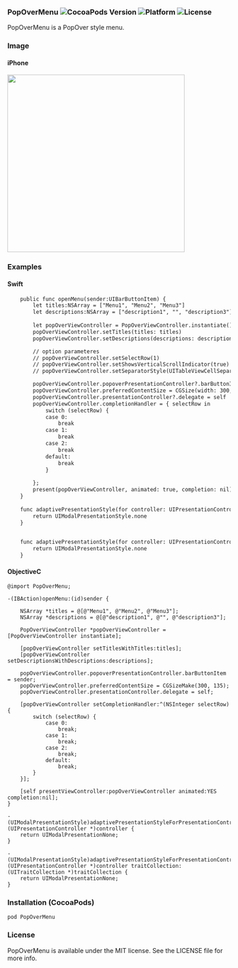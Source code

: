 ### PopOverMenu ![CocoaPods Version](https://img.shields.io/cocoapods/v/PageSheetForm.svg?style=flat) ![Platform](https://img.shields.io/cocoapods/p/PageSheetForm.svg?style=flat) ![License](https://img.shields.io/cocoapods/l/PageSheetForm.svg?style=flat)

PopOverMenu is a PopOver style menu.

### Image
#### iPhone
<img src="https://user-images.githubusercontent.com/43707/29257422-db4db7e6-80ec-11e7-9a42-cd75a06ca73c.png" width="400px">

### Examples

#### Swift

```html
    public func openMenu(sender:UIBarButtonItem) {
        let titles:NSArray = ["Menu1", "Menu2", "Menu3"]
        let descriptions:NSArray = ["description1", "", "description3"]
        
        let popOverViewController = PopOverViewController.instantiate()
        popOverViewController.setTitles(titles: titles)
        popOverViewController.setDescriptions(descriptions: descriptions)

        // option parameteres
        // popOverViewController.setSelectRow(1)
        // popOverViewController.setShowsVerticalScrollIndicator(true)
        // popOverViewController.setSeparatorStyle(UITableViewCellSeparatorStyle.singleLine)

        popOverViewController.popoverPresentationController?.barButtonItem = sender
        popOverViewController.preferredContentSize = CGSize(width: 300, height:135)
        popOverViewController.presentationController?.delegate = self
        popOverViewController.completionHandler = { selectRow in
            switch (selectRow) {
            case 0:
                break
            case 1:
                break
            case 2:
                break
            default:
                break
            }
            
        };
        present(popOverViewController, animated: true, completion: nil)
    }
    
    func adaptivePresentationStyle(for controller: UIPresentationController) -> UIModalPresentationStyle {
        return UIModalPresentationStyle.none
    }

    
    func adaptivePresentationStyle(for controller: UIPresentationController, traitCollection: UITraitCollection) -> UIModalPresentationStyle {
        return UIModalPresentationStyle.none
    }
```

#### ObjectiveC

```
@import PopOverMenu;

-(IBAction)openMenu:(id)sender {
    
    NSArray *titles = @[@"Menu1", @"Menu2", @"Menu3"];
    NSArray *descriptions = @[@"description1", @"", @"description3"];
    
    PopOverViewController *popOverViewController = [PopOverViewController instantiate];
    
    [popOverViewController setTitlesWithTitles:titles];
    [popOverViewController setDescriptionsWithDescriptions:descriptions];
    
    popOverViewController.popoverPresentationController.barButtonItem = sender;
    popOverViewController.preferredContentSize = CGSizeMake(300, 135);
    popOverViewController.presentationController.delegate = self;
    
    [popOverViewController setCompletionHandler:^(NSInteger selectRow) {
        switch (selectRow) {
            case 0:
                break;
            case 1:
                break;
            case 2:
                break;
            default:
                break;
        }
    }];
    
    [self presentViewController:popOverViewController animated:YES completion:nil];
}

- (UIModalPresentationStyle)adaptivePresentationStyleForPresentationController:(UIPresentationController *)controller {
    return UIModalPresentationNone;
}

- (UIModalPresentationStyle)adaptivePresentationStyleForPresentationController:(UIPresentationController *)controller traitCollection:(UITraitCollection *)traitCollection {
    return UIModalPresentationNone;
}
```

### Installation (CocoaPods)
`pod PopOverMenu`

### License
PopOverMenu is available under the MIT license. See the LICENSE file for more info.
